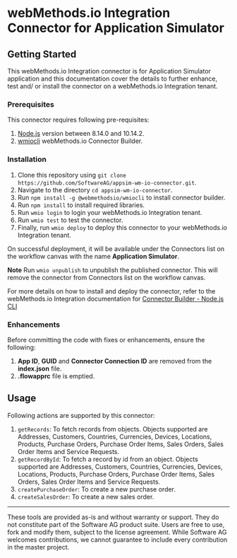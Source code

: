 # webMethods.io Integration Connector for Application Simulator

## Getting Started
This webMethods.io Integration connector is for Application Simulator application and this documentation cover the details to further enhance, test and/ or install the connector on a webMethods.io Integration tenant.

### Prerequisites
This connector requires following pre-requisites:
1. [Node.js](https://nodejs.org/dist/) version between 8.14.0 and 10.14.2.
2. [wmiocli](https://www.npmjs.com/package/@webmethodsio/wmiocli) webMethods.io Connector Builder.

### Installation
  1. Clone this repository using `git clone https://github.com/SoftwareAG/appsim-wm-io-connector.git`.
  2. Navigate to the directory `cd appsim-wm-io-connector`.
  3. Run `npm install -g @webmethodsio/wmiocli` to install connector builder.
  4. Run `npm install` to install required libraries.
  5. Run `wmio login` to login your webMethods.io Integration tenant.
  6. Run `wmio test` to test the connector.
  7. Finally, run `wmio deploy` to deploy this connector to your webMethods.io Integration tenant.

On successful deployment, it will be available under the Connectors list on the workflow canvas with the name **Application Simulator**.

**Note** Run `wmio unpublish` to unpublish the published connector. This will remove the connector from Connectors list on the workflow canvas.

For more details on how to install and deploy the connector, refer to the webMethods.io Integration documentation for [Connector Builder - Node.js CLI](https://docs.webmethods.io/integration/developer_guide/connector_builder/#gsc.tab=0)

### Enhancements
Before committing the code with fixes or enhancements, ensure the following:
1. **App ID**, **GUID** and **Connector Connection ID** are removed from the **index.json** file.
2. **.flowapprc** file is emptied.

## Usage
Following actions are supported by this connector:
  1. `getRecords`: To fetch records from objects. Objects supported are Addresses, Customers, Countries, Currencies, Devices, Locations, Products, Purchase Orders, Purchase Order Items, Sales Orders, Sales Order Items and Service Requests.
  2. `getRecordById`: To fetch a record by id from an object. Objects supported are Addresses, Customers, Countries, Currencies, Devices, Locations, Products, Purchase Orders, Purchase Order Items, Sales Orders, Sales Order Items and Service Requests.
  3. `createPurchaseOrder`: To create a new purchase order.
  4. `createSalesOrder`: To create a new sales order.

------------------------------

These tools are provided as-is and without warranty or support. They do not constitute part of the Software AG product suite. Users are free to use, fork and modify them, subject to the license agreement. While Software AG welcomes contributions, we cannot guarantee to include every contribution in the master project.
